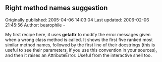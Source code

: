 ## Right method names suggestion 
Originally published: 2005-04-06 14:03:04 
Last updated: 2006-02-06 21:45:56 
Author: bearophile - 
 
My first recipe here, it uses __getattr__ to modify the error messages given when a wrong class method is called. It shows the first five ranked most similar method names, followed by the first line of their docstrings (this is useful to see their parameters, if you use this convention in your sources), and then it raises an AttributeError. Useful from the interactive shell too.